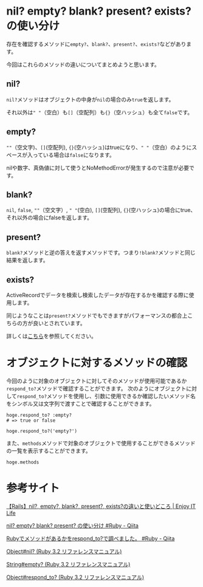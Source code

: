 # nil? empty? blank? present? exists?の使い分け

存在を確認するメソッドに`empty?`、`blank?`、`present?`、`exists?`などがあります。

今回はこれらのメソッドの違いについてまとめようと思います。


## nil?

`nil?`メソッドはオブジェクトの中身が`nil`の場合のみ`true`を返します。

それ以外は`" "`（空白）も`[]`（空配列）も`{}`（空ハッシュ）も全て`false`です。


## empty?

`""`（空文字)、`[]`(空配列), `{}`(空ハッシュ)はtrueになり、`" "`（空白）のようにスペースが入っている場合は`false`になります。

nilや数字、真偽値に対して使うとNoMethodErrorが発生するので注意が必要です。


## blank?

`nil`, `false`, `""`（空文字）, `" "`(空白), `[]`(空配列), `{}`(空ハッシュ)の場合にtrue、それ以外の場合にfalseを返します。


## present?

`blank?`メソッドと逆の答えを返すメソッドです。つまり`!blank?`メソッドと同じ結果を返します。


## exists?

ActiveRecordでデータを検索し検索したデータが存在するかを確認する際に使用します。

同じようなことは`present?`メソッドでもできますがパフォーマンスの都合上こちらの方が良いとされています。

詳しくは[こちら](https://qiita.com/hirohero/items/bdf893b363274ae74a5e)を参照してください。


# オブジェクトに対するメソッドの確認

今回のように対象のオブジェクトに対してそのメソッドが使用可能であるか`respond_to?`メソッドで確認することができます。
次のようにオブジェクトに対して`respond_to?`メソッドを使用し、引数に使用できるか確認したいメソッド名をシンボル又は文字列で渡すことで確認することができます。

```
hoge.respond_to? :empty?
# => true or false

hoge.respond_to?('empty?')
```

また、`methods`メソッドで対象のオブジェクトで使用することができるメソッドの一覧を表示することができます。

```
hoge.methods
```


# 参考サイト

[【Rails】nil?, empty?, blank?, present?, exists?の違いと使いどころ | Enjoy IT Life](https://nishinatoshiharu.com/rails-boolean-methods/)

[nil? empty? blank? present? の使い分け #Ruby - Qiita](https://qiita.com/somewhatgood@github/items/b74107480ee3821784e6)

[Rubyでメソッドがあるかをrespond_to?で調べました。 #Ruby - Qiita](https://qiita.com/pugiemonn/items/9667d44da06657603de1)

[Object#nil? (Ruby 3.2 リファレンスマニュアル)](https://docs.ruby-lang.org/ja/latest/method/Object/i/nil=3f.html)

[String#empty? (Ruby 3.2 リファレンスマニュアル)](https://docs.ruby-lang.org/ja/latest/method/String/i/empty=3f.html)

[Object#respond_to? (Ruby 3.2 リファレンスマニュアル)](https://docs.ruby-lang.org/ja/latest/method/Object/i/respond_to=3f.html)


